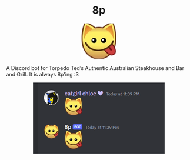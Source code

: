 <center>
    <h1>8p</h1>
    <img src='./imgs/8p.png'>
</center>

A Discord bot for Torpedo Ted’s  Authentic Australian Steakhouse and Bar and Grill. It is always 8p'ing :3

<center>
    <img src='./imgs/sc.png'>
</center>